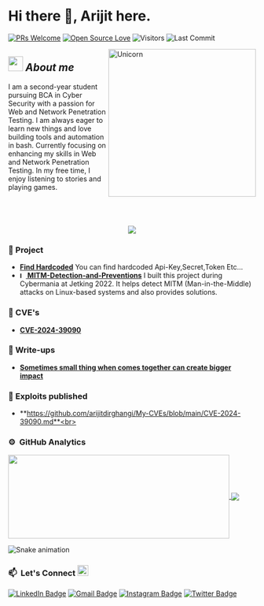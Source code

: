 # Hi there 👋, Arijit here. 

[![PRs Welcome](https://img.shields.io/badge/PRs-welcome-brightgreen.svg?style=flat&logo=github)](https://github.com/arijitdirghangi)
[![Open Source Love](https://badges.frapsoft.com/os/v1/open-source.svg?v=103)](https://github.com/arijitdirghangi)
<img alt="Visitors" src="https://komarev.com/ghpvc/?username=arijitdirghangi&style=flat&labelColor=black&logo=github&label=PROFILE+VIEWS&color=29bf12">
<img alt="Last Commit" src="https://img.shields.io/github/last-commit/arijitdirghangi/arijitdirghangi?logo=markdown&label=LAST+UPDATE&color=29bf12&style=flat">

<img align="right" width=300px alt="Unicorn" src="https://c.tenor.com/GN73MKBawZYAAAAi/busy-cute.gif" />

## <img src="https://media.giphy.com/media/ObNTw8Uzwy6KQ/giphy.gif" width="30px">&nbsp;***About me***
I am a second-year student pursuing BCA in Cyber Security with a passion for Web and Network Penetration Testing. I am always eager to learn new things and love building tools and automation in bash. Currently focusing on enhancing my skills in Web and Network Penetration Testing. In my free time, I enjoy listening to stories and playing games.

<br />
<h1 align="center">
  <a href="https://git.io/typing-svg">
    <img src="https://readme-typing-svg.herokuapp.com/?color=%2330DCCE&lines=|Glad+to+see+you+here!%20:)|&center=true&size=30">
  </a>
</h1>


### :microscope: Project

* **[Find Hardcoded](https://github.com/arijitdirghangi/Find-Hardcoded)** You can find hardcoded Api-Key,Secret,Token Etc...
* **[ <img src="https://encrypted-tbn0.gstatic.com/images?q=tbn:ANd9GcQeVOteejinhgpZJ_jPME-JwXaH84aHkVLUgVf2mzPgjYn0znu8lQuRpnBVGmt01lmhXLU&usqp=CAU" alt="logo" width="12px"> MITM-Detection-and-Preventions](https://github.com/arijitdirghangi/MITM-Detection-and-Preventions)** I built this project during Cybermania at Jetking 2022. It helps detect MITM (Man-in-the-Middle) attacks on Linux-based systems and also provides solutions.


### :mag_right: CVE's

* **[CVE-2024-39090](https://cve.mitre.org/cgi-bin/cvename.cgi?name=CVE-2024-39090)** <br>
<!--*--> 

### :closed_book: Write-ups
* **[Sometimes small thing when comes together can create bigger impact](https://medium.com/@arijitdirghangi/sometimes-small-thing-when-comes-together-can-create-bigger-impact-b0608362c04b)** <br>

### :syringe: Exploits published

* **https://github.com/arijitdirghangi/My-CVEs/blob/main/CVE-2024-39090.md**<br> 


### ⚙️ &nbsp;GitHub Analytics

<a href="https://github.com/arijitdirghangi/github-readme-stats">
  <img width=450 height=170 align="center" src="https://github-readme-stats.vercel.app/api?username=arijitdirghangi&theme=midnight-purple&show_icons=true&bg_color=0D1117&hide_border=true" />
</a>
<a href="https://github.com/arijitdirghangi/github-readme-stats">
  <img align="center" src="https://github-readme-stats.vercel.app/api/top-langs/?username=arijitdirghangi&theme=midnight-purple&layout=compact&bg_color=0D1117&hide_border=true" />
</a>

![Snake animation](https://raw.githubusercontent.com/arijitdirghangi/arijitdirghangi/main/Images/snake-animation.svg)


<h3 align="left">📫 &nbsp;Let's Connect  <img src="https://raw.githubusercontent.com/arijitdirghangi/arijitdirghangi/main/Images/handshake.gif" height="22px"></h3>
<p align="center">
  
[![LinkedIn Badge](https://img.shields.io/badge/-arijitdirghangi-blue?style=flat-square&logo=Linkedin&logoColor=white&link=https://www.linkedin.com/in/arijitdirghangi/)](https://www.linkedin.com/in/arijitdirghangi/)
[![Gmail Badge](https://img.shields.io/badge/-arijitdirghanji429@gmail.com-red?style=flat-square&logo=Gmail&logoColor=white)](mailto:arijitdirghanji429@gmail.com)
[![Instagram Badge](https://img.shields.io/badge/-arijit_dir-%23E4405F?style=flat-square&logo=Instagram&logoColor=white)](https://www.instagram.com/arijit_dir/)
[![Twitter Badge](https://img.shields.io/badge/-Arijit_Dir-blue?style=flat-square&logo=Twitter&logoColor=white)](https://x.com/Arijit_Dir)


